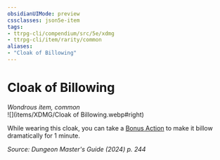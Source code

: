 ```yaml
---
obsidianUIMode: preview
cssclasses: json5e-item
tags:
- ttrpg-cli/compendium/src/5e/xdmg
- ttrpg-cli/item/rarity/common
aliases: 
- "Cloak of Billowing"
---
```

# Cloak of Billowing
*Wondrous item, common*  
![](items/XDMG/Cloak of Billowing.webp#right)  


While wearing this cloak, you can take a [Bonus Action](bonus-action-xphb.md) to make it billow dramatically for 1 minute.

*Source: Dungeon Master's Guide (2024) p. 244*